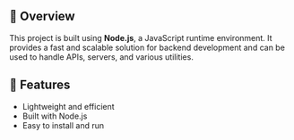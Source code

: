 
## 📌 Overview
This project is built using **Node.js**, a JavaScript runtime environment. It provides a fast and scalable solution for backend development and can be used to handle APIs, servers, and various utilities.  

## 🚀 Features
- Lightweight and efficient  
- Built with Node.js  
- Easy to install and run  

